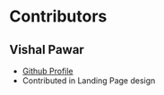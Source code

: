 # Contributors

## Vishal Pawar
- [Github Profile](https://github.com/vishalpawarR/)
- Contributed in Landing Page design
